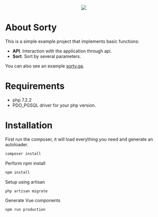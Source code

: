 <p align="center"><img src="https://sorty.ga/pic/land1.png"></p>

# About Sorty

This is a simple example project that implements basic functions:

- **API**. Interaction with the application through api.
- **Sort**. Sort by several parameters.

You can also see an example [sorty.ga](https://sorty.ga "sorty.ga").

# Requirements
- php 7.2.2
- PDO_PGSQL  driver for your php version.

# Installation

First run the composer, it will load everything you need and generate an autoloader.
```bash
composer install
```

Perform npm install
```bash
npm install
```

Setup using artisan

```bash
php artisan migrate
```

Generate Vue components

```bash
npm run production
```

